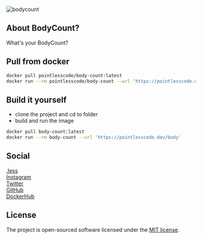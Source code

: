 ![bodycount](https://github.com/pointless-code/body-count/assets/18129171/7b8bf161-a6f5-4939-b5e4-34364f5377d6)

## About BodyCount?

What's your BodyCount?

## Pull from docker

```bash
docker pull pointlesscode/body-count:latest
docker run --rm pointlesscode/body-count --url 'https://pointlesscode.dev/body'
```

## Build it yourself
- clone the project and cd to folder
- build and run the image
```bash
docker pull body-count:latest
docker run --rm body-count --url 'https://pointlesscode.dev/body'
```

## Social

<a href="https://pointlesscode.dev/">.less</a><br>
<a href="https://www.instagram.com/pointlesscode">Instagram</a><br>
<a href="https://x.com/pointlessCodes">Twitter</a><br>
<a href="https://github.com/pointless-code">GitHub</a><br>
<a href="https://hub.docker.com/u/pointlesscode">DockerHub</a>

## License

The project is open-sourced software licensed under the [MIT license](https://opensource.org/licenses/MIT).
